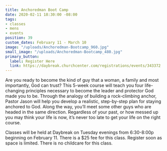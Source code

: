 ```yaml
---
title: Anchoredman Boot Camp
date: 2020-02-11 18:30:00 -08:00
tags:
- classes
- mens
- events
position: 39
custom_dates: February 11 - March 10
image: "/uploads/Anchoredman-Bootcamp_960.jpg"
small_image: "/uploads/Anchoredman-Bootcamp_480.jpg"
primary_button:
  label: Register Here
  link: https://daybreak.churchcenter.com/registrations/events/343372
---
```


Are you ready to become the kind of guy that a woman, a family and most importantly, God can trust? This 5-week course will teach you four life-changing principles necessary to become the leader and protector God made you to be. Through the analogy of building a rock-climbing anchor, Pastor Jason will help you develop a realistic, step-by-step plan for staying anchored to God. Along the way, you’ll meet some other guys who are headed in the same direction. Regardless of your past, or how messed up you may think your life is now, it’s never too late to get your life on the right course. 

Classes will be held at Daybreak on Tuesday evenings from 
6:30-8:00p beginning on February 11. There is a $25 fee for this class. Register soon as space is limited. There is no childcare for this class.